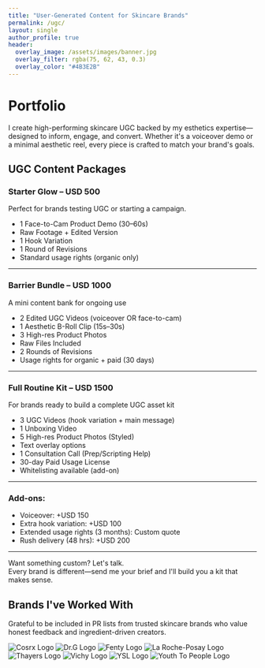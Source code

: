 ```yaml
---
title: "User-Generated Content for Skincare Brands"
permalink: /ugc/
layout: single
author_profile: true
header:
  overlay_image: /assets/images/banner.jpg
  overlay_filter: rgba(75, 62, 43, 0.3)
  overlay_color: "#4B3E2B"
---
```


<div class="brand-section">
  <h1 class="brand-heading">Portfolio</h1>
  <p class="brand-text">I create high-performing skincare UGC backed by my esthetics expertise—designed to inform, engage, and convert. Whether it's a voiceover demo or a minimal aesthetic reel, every piece is crafted to match your brand's goals.</p>

  <h2 class="brand-subheading">UGC Content Packages</h2>
  <section class="ugc-packages">
    <div class="ugc-package">
      <h3>Starter Glow – USD 500</h3>
      <p>Perfect for brands testing UGC or starting a campaign.</p>
      <ul>
        <li>1 Face-to-Cam Product Demo (30–60s)</li>
        <li>Raw Footage + Edited Version</li>
        <li>1 Hook Variation</li>
        <li>1 Round of Revisions</li>
        <li>Standard usage rights (organic only)</li>
      </ul>
    </div>
    <hr />
    <div class="ugc-package">
      <h3>Barrier Bundle – USD 1000</h3>
      <p>A mini content bank for ongoing use</p>
      <ul>
        <li>2 Edited UGC Videos (voiceover OR face-to-cam)</li>
        <li>1 Aesthetic B-Roll Clip (15s–30s)</li>
        <li>3 High-res Product Photos</li>
        <li>Raw Files Included</li>
        <li>2 Rounds of Revisions</li>
        <li>Usage rights for organic + paid (30 days)</li>
      </ul>
    </div>
    <hr />
    <div class="ugc-package">
      <h3>Full Routine Kit – USD 1500</h3>
      <p>For brands ready to build a complete UGC asset kit</p>
      <ul>
        <li>3 UGC Videos (hook variation + main message)</li>
        <li>1 Unboxing Video</li>
        <li>5 High-res Product Photos (Styled)</li>
        <li>Text overlay options</li>
        <li>1 Consultation Call (Prep/Scripting Help)</li>
        <li>30-day Paid Usage License</li>
        <li>Whitelisting available (add-on)</li>
      </ul>
    </div>
    <hr />
    <div class="ugc-addons">
      <h3>Add-ons:</h3>
      <ul>
        <li>Voiceover: +USD 150</li>
        <li>Extra hook variation: +USD 100</li>
        <li>Extended usage rights (3 months): Custom quote</li>
        <li>Rush delivery (48 hrs): +USD 200</li>
      </ul>
    </div>
    <hr />
    <div class="ugc-custom">
      <p>Want something custom? Let's talk.<br />
      Every brand is different—send me your brief and I'll build you a kit that makes sense.</p>
    </div>
  </section>

  <h2 class="brand-subheading">Brands I've Worked With</h2>
  <p class="brand-text">Grateful to be included in PR lists from trusted skincare brands who value honest feedback and ingredient-driven creators.</p>
  <div class="brand-logo-grid">
    <img src="/assets/images/brands/cosrx.png" alt="Cosrx Logo" class="brand-logo-img" />
    <img src="/assets/images/brands/drg.webp" alt="Dr.G Logo" class="brand-logo-img" />
    <img src="/assets/images/brands/fenty.png" alt="Fenty Logo" class="brand-logo-img" />
    <img src="/assets/images/brands/larocheposay.png" alt="La Roche-Posay Logo" class="brand-logo-img" />
    <img src="/assets/images/brands/thayers.png" alt="Thayers Logo" class="brand-logo-img" />
    <img src="/assets/images/brands/vichy.jpg" alt="Vichy Logo" class="brand-logo-img" />
    <img src="/assets/images/brands/ysl.jpg" alt="YSL Logo" class="brand-logo-img" />
    <img src="/assets/images/brands/ytp.jpg" alt="Youth To People Logo" class="brand-logo-img" />
  </div>
</div> 